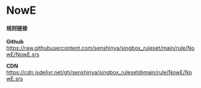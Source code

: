 # NowE

#### 规则链接

**Github**
https://raw.githubusercontent.com/senshinya/singbox_ruleset/main/rule/NowE/NowE.srs

**CDN**
https://cdn.jsdelivr.net/gh/senshinya/singbox_ruleset@main/rule/NowE/NowE.srs